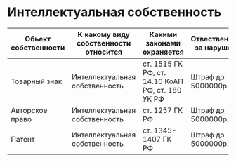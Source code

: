 # Интеллектуальная собственность

| Обьект собственности | К какому виду собственности относится | Какими законами охраняется | Отвественность за нарушение |
|--                    |--                                     |--                          |--                           |
|Товарный знак| Интеллектуальная собственность | ст. 1515 ГК РФ, ст. 14.10 КоАП РФ, ст. 180 УК РФ| Штраф до 5000000р.|
|Авторское право| Интеллектуальная собственность| ст. 1257 ГК РФ| Штраф до 5000000р. |
|Патент| Интеллектуальная собственность| ст. 1345-1407 ГК РФ| Штраф до 5000000р.|
